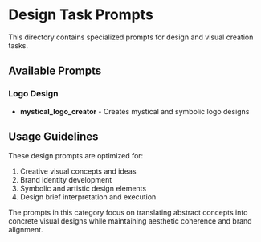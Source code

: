 # Design Task Prompts

This directory contains specialized prompts for design and visual creation tasks.

## Available Prompts

### Logo Design
- **mystical_logo_creator** - Creates mystical and symbolic logo designs

## Usage Guidelines

These design prompts are optimized for:
1. Creative visual concepts and ideas
2. Brand identity development
3. Symbolic and artistic design elements
4. Design brief interpretation and execution

The prompts in this category focus on translating abstract concepts into concrete visual designs while maintaining aesthetic coherence and brand alignment.